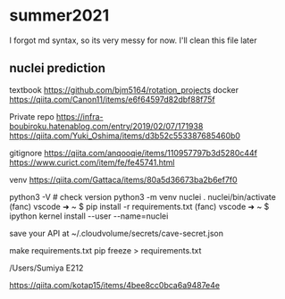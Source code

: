 # summer2021
I forgot md syntax, so its very messy for now. I'll clean this file later
## nuclei prediction
textbook https://github.com/bjm5164/rotation_projects
docker https://qiita.com/Canon11/items/e6f64597d82dbf88f75f

Private repo https://infra-boubiroku.hatenablog.com/entry/2019/02/07/171938
https://qiita.com/Yuki_Oshima/items/d3b52c553387685460b0

gitignore https://qiita.com/anqooqie/items/110957797b3d5280c44f
https://www.curict.com/item/fe/fe45741.html

venv https://qiita.com/Gattaca/items/80a5d36673ba2b6ef7f0

python3 -V # check version
python3 -m venv nuclei
. nuclei/bin/activate
(fanc) vscode ➜ ~ $ pip install -r requirements.txt
(fanc) vscode ➜ ~ $ ipython kernel install --user --name=nuclei


save your API at ~/.cloudvolume/secrets/cave-secret.json

make requirements.txt
pip freeze > requirements.txt

/Users/Sumiya
E212

https://qiita.com/kotap15/items/4bee8cc0bca6a9487e4e